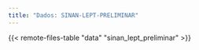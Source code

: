 ```yaml
---
title: "Dados: SINAN-LEPT-PRELIMINAR"
---
```


{{< remote-files-table "data" "sinan_lept_preliminar" >}}
